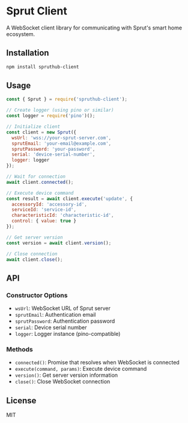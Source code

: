 # Sprut Client

A WebSocket client library for communicating with Sprut's smart home ecosystem.

## Installation

```bash
npm install spruthub-client
```

## Usage

```javascript
const { Sprut } = require('spruthub-client');

// Create logger (using pino or similar)
const logger = require('pino')();

// Initialize client
const client = new Sprut({
  wsUrl: 'wss://your-sprut-server.com',
  sprutEmail: 'your-email@example.com',
  sprutPassword: 'your-password',
  serial: 'device-serial-number',
  logger: logger
});

// Wait for connection
await client.connected();

// Execute device command
const result = await client.execute('update', {
  accessoryId: 'accessory-id',
  serviceId: 'service-id', 
  characteristicId: 'characteristic-id',
  control: { value: true }
});

// Get server version
const version = await client.version();

// Close connection
await client.close();
```

## API

### Constructor Options

- `wsUrl`: WebSocket URL of Sprut server
- `sprutEmail`: Authentication email
- `sprutPassword`: Authentication password  
- `serial`: Device serial number
- `logger`: Logger instance (pino-compatible)

### Methods

- `connected()`: Promise that resolves when WebSocket is connected
- `execute(command, params)`: Execute device command
- `version()`: Get server version information
- `close()`: Close WebSocket connection

## License

MIT